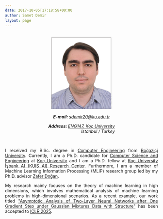 ```yaml
---
date: 2017-10-05T17:18:58+00:00
author: Samet Demir
layout: page
---
```


<style>
.profile-container {
  display: flex;
  flex-wrap: wrap;
  align-items: flex-start;
  justify-content: center;
  gap: 2rem;
  margin: 2rem auto;
}

.profile-image-section {
  flex-shrink: 0;
  text-align: center;
}

.profile-content {
  flex: 1;
  min-width: 300px;
  text-align: justify;
}

@media (max-width: 768px) {
  .profile-container {
    flex-direction: column;
    align-items: center;
  }
  
  .profile-content {
    text-align: center;
  }
}
</style>

<div class="profile-container">
  <div class="profile-image-section">
    <img src="/uploads/photo.jpg" alt="Photo of Samet Demir" width="197" height="236" />
    <p>
      <em><strong>E-mail: </strong><a href="mailto:sdemir20@ku.edu.tr">sdemir20@ku.edu.tr</a></em>
    </p>
    <p>
      <em><strong>Address: </strong><a href="https://maps.app.goo.gl/bcJnWHBz3V6pZhxm6">ENG147, Koç University <br/><span style="float: right;">İstanbul / Turkey</span></a></em>
    </p>
    <p>
    <a href="https://maps.app.goo.gl/bcJnWHBz3V6pZhxm6">       </a>
    </p>
  </div>
  
  <div class="profile-content">
    <p>
      I received my B.Sc. degree in <a href="https://cmpe.bogazici.edu.tr/">Computer Engineering</a> from <a href="https://bogazici.edu.tr/en-US">Boğaziçi University</a>. Currently, I am a Ph.D. candidate for <a href="https://cs.ku.edu.tr/">Computer Science and Engineering</a> at <a href="https://www.ku.edu.tr/en/">Koç University</a> and I am a Ph.D. fellow at <a href="https://ai.ku.edu.tr/">Koç University İşbank AI (KUIS AI) Research Center</a>. Furthermore, I am a member of Machine Learning Information Processing (MLIP) research group led by my Ph.D. advisor <a href="https://mysite.ku.edu.tr/zdogan/">Zafer Doğan</a>.
    </p>
    <p>
      My research mainly focuses on the theory of machine learning in high dimensions, which involves mathematical analysis of machine learning problems in high-dimensional scenarios. As a recent example, our work titled <a href="https://openreview.net/forum?id=tNn6Hskmti">"Asymptotic Analysis of Two-Layer Neural Networks after One Gradient Step under Gaussian Mixtures Data with Structure"</a> has been accepted to <a href="https://iclr.cc/">ICLR 2025</a>.
    </p>
  </div>
</div>